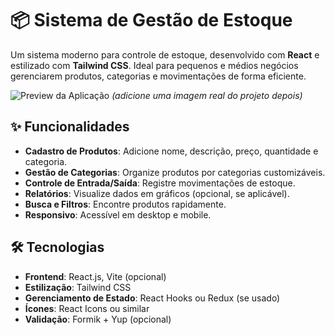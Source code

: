 # 📦 Sistema de Gestão de Estoque

Um sistema moderno para controle de estoque, desenvolvido com **React** e estilizado com **Tailwind CSS**. Ideal para pequenos e médios negócios gerenciarem produtos, categorias e movimentações de forma eficiente.

![Preview da Aplicação](https://via.placeholder.com/800x400?text=Preview+do+Sistema) *(adicione uma imagem real do projeto depois)*

## ✨ Funcionalidades

- **Cadastro de Produtos**: Adicione nome, descrição, preço, quantidade e categoria.
- **Gestão de Categorias**: Organize produtos por categorias customizáveis.
- **Controle de Entrada/Saída**: Registre movimentações de estoque.
- **Relatórios**: Visualize dados em gráficos (opcional, se aplicável).
- **Busca e Filtros**: Encontre produtos rapidamente.
- **Responsivo**: Acessível em desktop e mobile.

## 🛠 Tecnologias

- **Frontend**: React.js, Vite (opcional)
- **Estilização**: Tailwind CSS
- **Gerenciamento de Estado**: React Hooks ou Redux (se usado)
- **Ícones**: React Icons ou similar
- **Validação**: Formik + Yup (opcional)

